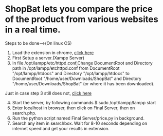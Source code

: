 # ShopBat lets you compare the price of the product from various websites in a real time.

Steps to be done-->(On linux OS)
1. Load the extension in chrome, <a href = "https://www.cnet.com/how-to/how-to-install-chrome-extensions-manually/" > click here </a>
2. First Setup a server.(Xampp Server)
3. In file /opt/lampp/etc/httpd.conf,Change DocumentRoot and Directory path in /opt/lampp/etchttpd.conf  from  DocumentRoot "/opt/lampp/htdocs" and Directory "/opt/lampp/htdocs"
                        to 
    DocumentRoot "/home/user/Downloads/ShopBat" and Directory "/home/user/Downloads/ShopBat"
   (or where it has been downloaded).

Just in case step 3 still does not, <a href = "https://askubuntu.com/questions/64095/change-xampps-htdocs-web-root-folder-to-another-one" > click here </a>

4. Start the server, by following commands
    $ sudo /opt/lampp/lampp start
5. Enter localhost in browser, then click on Final Server, then on search.php.
6. Run the python script named Final Server/price.py in background.
7. Search any item in searchbox. Wait for 8-10 seconds depending on internet speed and get your   		results   in extension.



